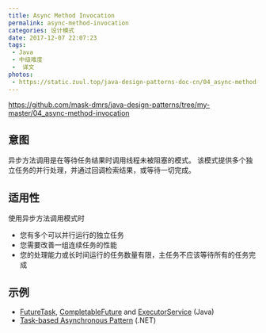 ```yaml
---
title: Async Method Invocation
permalink: async-method-invocation
categories: 设计模式
date: 2017-12-07 22:07:23
tags:
 - Java
 - 中级难度
 -  译文
photos:
 - https://static.zuul.top/java-design-patterns-doc-cn/04_async-method-invocation.png
---
```


https://github.com/mask-dmrs/java-design-patterns/tree/my-master/04_async-method-invocation

## 意图
异步方法调用是在等待任务结果时调用线程未被阻塞的模式。 
该模式提供多个独立任务的并行处理，并通过回调检索结果，或等待一切完成。 

## 适用性
使用异步方法调用模式时

* 您有多个可以并行运行的独立任务
* 您需要改善一组连续任务的性能
* 您的处理能力或长时间运行的任务数量有限，主任务不应该等待所有的任务完成

## 示例

* [FutureTask](http://docs.oracle.com/javase/8/docs/api/java/util/concurrent/FutureTask.html), [CompletableFuture](https://docs.oracle.com/javase/8/docs/api/java/util/concurrent/CompletableFuture.html) and [ExecutorService](http://docs.oracle.com/javase/8/docs/api/java/util/concurrent/ExecutorService.html) (Java)
* [Task-based Asynchronous Pattern](https://msdn.microsoft.com/en-us/library/hh873175.aspx) (.NET)
